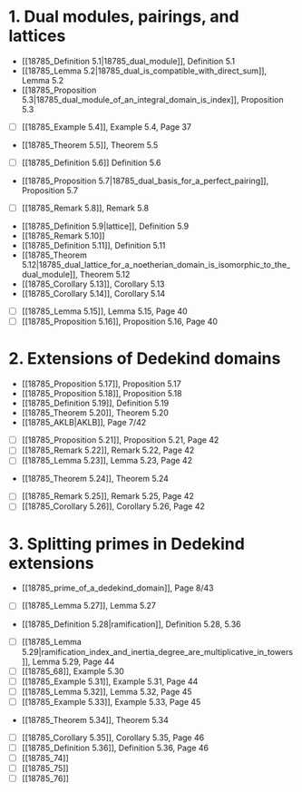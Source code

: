 # 1. Dual modules, pairings, and lattices
- [[18785_Definition 5.1|18785_dual_module]], Definition 5.1
- [[18785_Lemma 5.2|18785_dual_is_compatible_with_direct_sum]], Lemma 5.2
- [[18785_Proposition 5.3|18785_dual_module_of_an_integral_domain_is_index]], Proposition 5.3
- [ ] [[18785_Example 5.4]], Example 5.4, Page 37
- [[18785_Theorem 5.5]], Theorem 5.5
- [ ] [[18785_Definition 5.6]] Definition 5.6
- [[18785_Proposition 5.7|18785_dual_basis_for_a_perfect_pairing]], Proposition 5.7
- [ ] [[18785_Remark 5.8]], Remark 5.8
- [[18785_Definition 5.9|lattice]], Definition 5.9
- [[18785_Remark 5.10]]
- [[18785_Definition 5.11]], Definition 5.11
- [[18785_Theorem 5.12|18785_dual_lattice_for_a_noetherian_domain_is_isomorphic_to_the_dual_module]], Theorem 5.12
- [[18785_Corollary 5.13]], Corollary 5.13
- [[18785_Corollary 5.14]], Corollary 5.14
- [ ] [[18785_Lemma 5.15]], Lemma 5.15, Page 40
- [ ] [[18785_Proposition 5.16]], Proposition 5.16, Page 40

# 2. Extensions of Dedekind domains
- [[18785_Proposition 5.17]], Proposition 5.17
- [[18785_Proposition 5.18]], Proposition 5.18
- [[18785_Definition 5.19]], Definition 5.19
- [[18785_Theorem 5.20]], Theorem 5.20
- [[18785_AKLB|AKLB]], Page 7/42
- [ ] [[18785_Proposition 5.21]], Proposition 5.21, Page 42
- [ ] [[18785_Remark 5.22]], Remark 5.22, Page 42
- [ ] [[18785_Lemma 5.23]], Lemma 5.23, Page 42
- [[18785_Theorem 5.24]], Theorem 5.24
- [ ] [[18785_Remark 5.25]], Remark 5.25, Page 42
- [ ] [[18785_Corollary 5.26]], Corollary 5.26, Page 42

# 3. Splitting primes in Dedekind extensions
- [[18785_prime_of_a_dedekind_domain]], Page 8/43
- [ ] [[18785_Lemma 5.27]], Lemma 5.27
- [[18785_Definition 5.28|ramification]], Definition 5.28, 5.36
- [ ] [[18785_Lemma 5.29|ramification_index_and_inertia_degree_are_multiplicative_in_towers]], Lemma 5.29, Page 44
- [ ] [[18785_68]], Example 5.30
- [ ] [[18785_Example 5.31]], Example 5.31, Page 44
- [ ] [[18785_Lemma 5.32]], Lemma 5.32, Page 45
- [ ] [[18785_Example 5.33]], Example 5.33, Page 45
-  [[18785_Theorem 5.34]], Theorem 5.34
- [ ] [[18785_Corollary 5.35]], Corollary 5.35, Page 46
- [ ] [[18785_Definition 5.36]], Definition 5.36, Page 46
- [ ] [[18785_74]]
- [ ] [[18785_75]]
- [ ] [[18785_76]]
